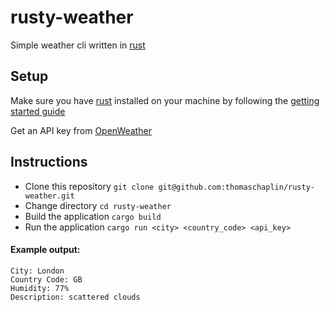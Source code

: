 # rusty-weather

Simple weather cli written in [rust](https://www.rust-lang.org/)

## Setup

Make sure you have [rust](https://www.rust-lang.org/) installed on your machine by following the [getting started guide](https://www.rust-lang.org/learn/get-started)

Get an API key from [OpenWeather](https://openweathermap.org/)

## Instructions

* Clone this repository `git clone git@github.com:thomaschaplin/rusty-weather.git`
* Change directory `cd rusty-weather`
* Build the application `cargo build`
* Run the application `cargo run <city> <country_code> <api_key>`

#### Example output:

```
City: London
Country Code: GB
Humidity: 77%
Description: scattered clouds
```
